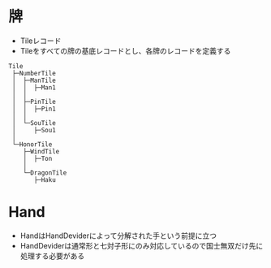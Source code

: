 # 牌

- Tileレコード
- Tileをすべての牌の基底レコードとし、各牌のレコードを定義する

```
Tile
 ├─NumberTile
 │  ├─ManTile
 │  │  ├─Man1
 │  │
 │  ├─PinTile
 │  │  ├─Pin1
 │  │
 │  └─SouTile
 │     ├─Sou1
 │
 └─HonorTile
    ├─WindTile
    │  ├─Ton
    │  
    └─DragonTile
       ├─Haku
```

# Hand

- HandはHandDeviderによって分解された手という前提に立つ
- HandDeviderは通常形と七対子形にのみ対応しているので国士無双だけ先に処理する必要がある